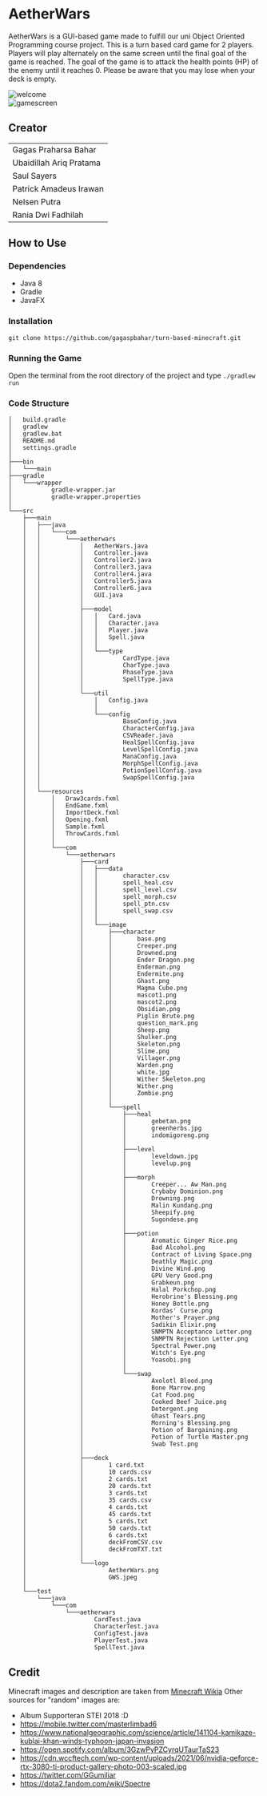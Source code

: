 # AetherWars

AetherWars is a GUI-based game made to fulfill our uni Object Oriented Programming course project. This is a turn based card game for 2 players. Players will play alternately on the same screen until the final goal of the game is reached. The goal of the game is to attack the health points (HP) of the enemy until it reaches 0. Please be aware that you may lose when your deck is empty.

<!---
Ini diisi foto-foto ssan
-->
![welcome](img/welcome.png)  
![gamescreen](img/gamescreen.png)  

## Creator

| |
| ---  |
|Gagas Praharsa Bahar  |
|Ubaidillah Ariq Pratama |
|Saul Sayers |
|Patrick Amadeus Irawan |
|Nelsen Putra |
|Rania Dwi Fadhilah |

## How to Use

### Dependencies

- Java 8
- Gradle
- JavaFX

### Installation

```
git clone https://github.com/gagaspbahar/turn-based-minecraft.git
```

### Running the Game

Open the terminal from the root directory of the project and type
`./gradlew run`

### Code Structure

```│   .gitignore
│   build.gradle
│   gradlew
│   gradlew.bat
│   README.md
│   settings.gradle
│
├───bin
│   └───main
├───gradle
│   └───wrapper
│           gradle-wrapper.jar
│           gradle-wrapper.properties
│
└───src
    ├───main
    │   ├───java
    │   │   └───com
    │   │       └───aetherwars
    │   │           │   AetherWars.java
    │   │           │   Controller.java
    │   │           │   Controller2.java
    │   │           │   Controller3.java
    │   │           │   Controller4.java
    │   │           │   Controller5.java
    │   │           │   Controller6.java
    │   │           │   GUI.java
    │   │           │
    │   │           ├───model
    │   │           │   │   Card.java
    │   │           │   │   Character.java
    │   │           │   │   Player.java
    │   │           │   │   Spell.java
    │   │           │   │
    │   │           │   └───type
    │   │           │           CardType.java
    │   │           │           CharType.java
    │   │           │           PhaseType.java
    │   │           │           SpellType.java
    │   │           │
    │   │           └───util
    │   │               │   Config.java
    │   │               │
    │   │               └───config
    │   │                       BaseConfig.java
    │   │                       CharacterConfig.java
    │   │                       CSVReader.java
    │   │                       HealSpellConfig.java
    │   │                       LevelSpellConfig.java
    │   │                       ManaConfig.java
    │   │                       MorphSpellConfig.java
    │   │                       PotionSpellConfig.java
    │   │                       SwapSpellConfig.java
    │   │
    │   └───resources
    │       │   Draw3cards.fxml
    │       │   EndGame.fxml
    │       │   ImportDeck.fxml
    │       │   Opening.fxml
    │       │   Sample.fxml
    │       │   ThrowCards.fxml
    │       │
    │       └───com
    │           └───aetherwars
    │               ├───card
    │               │   ├───data
    │               │   │       character.csv
    │               │   │       spell_heal.csv
    │               │   │       spell_level.csv
    │               │   │       spell_morph.csv
    │               │   │       spell_ptn.csv
    │               │   │       spell_swap.csv
    │               │   │
    │               │   └───image
    │               │       ├───character
    │               │       │       base.png
    │               │       │       Creeper.png
    │               │       │       Drowned.png
    │               │       │       Ender Dragon.png
    │               │       │       Enderman.png
    │               │       │       Endermite.png
    │               │       │       Ghast.png
    │               │       │       Magma Cube.png
    │               │       │       mascot1.png
    │               │       │       mascot2.png
    │               │       │       Obsidian.png
    │               │       │       Piglin Brute.png
    │               │       │       question_mark.png
    │               │       │       Sheep.png
    │               │       │       Shulker.png
    │               │       │       Skeleton.png
    │               │       │       Slime.png
    │               │       │       Villager.png
    │               │       │       Warden.png
    │               │       │       white.jpg
    │               │       │       Wither Skeleton.png
    │               │       │       Wither.png
    │               │       │       Zombie.png
    │               │       │
    │               │       └───spell
    │               │           ├───heal
    │               │           │       gebetan.png
    │               │           │       greenherbs.jpg
    │               │           │       indomigoreng.png
    │               │           │
    │               │           ├───level
    │               │           │       leveldown.jpg
    │               │           │       levelup.png
    │               │           │
    │               │           ├───morph
    │               │           │       Creeper... Aw Man.png
    │               │           │       Crybaby Dominion.png
    │               │           │       Drowning.png
    │               │           │       Malin Kundang.png
    │               │           │       Sheepify.png
    │               │           │       Sugondese.png
    │               │           │
    │               │           ├───potion
    │               │           │       Aromatic Ginger Rice.png
    │               │           │       Bad Alcohol.png
    │               │           │       Contract of Living Space.png
    │               │           │       Deathly Magic.png
    │               │           │       Divine Wind.png
    │               │           │       GPU Very Good.png
    │               │           │       Grabkeun.png
    │               │           │       Halal Porkchop.png
    │               │           │       Herobrine's Blessing.png
    │               │           │       Honey Bottle.png
    │               │           │       Kordas' Curse.png
    │               │           │       Mother's Prayer.png
    │               │           │       Sadikin Elixir.png
    │               │           │       SNMPTN Acceptance Letter.png
    │               │           │       SNMPTN Rejection Letter.png
    │               │           │       Spectral Power.png
    │               │           │       Witch's Eye.png
    │               │           │       Yoasobi.png
    │               │           │
    │               │           └───swap
    │               │                   Axolotl Blood.png
    │               │                   Bone Marrow.png
    │               │                   Cat Food.png
    │               │                   Cooked Beef Juice.png
    │               │                   Detergent.png
    │               │                   Ghast Tears.png
    │               │                   Morning's Blessing.png
    │               │                   Potion of Bargaining.png
    │               │                   Potion of Turtle Master.png
    │               │                   Swab Test.png
    │               │
    │               ├───deck
    │               │       1 card.txt
    │               │       10 cards.csv
    │               │       2 cards.txt
    │               │       20 cards.txt
    │               │       3 cards.txt
    │               │       35 cards.csv
    │               │       4 cards.txt
    │               │       45 cards.txt
    │               │       5 cards.txt
    │               │       50 cards.txt
    │               │       6 cards.txt
    │               │       deckFromCSV.csv
    │               │       deckFromTXT.txt
    │               │
    │               └───logo
    │                       AetherWars.png
    │                       GWS.jpeg
    │
    └───test
        └───java
            └───com
                └───aetherwars
                        CardTest.java
                        CharacterTest.java
                        ConfigTest.java
                        PlayerTest.java
                        SpellTest.java
```

## Credit

Minecraft images and description are taken from [Minecraft Wikia](https://minecraft.fandom.com/wiki/)
Other sources for "random" images are:

- Album Supporteran STEI 2018 :D
- https://mobile.twitter.com/masterlimbad6
- https://www.nationalgeographic.com/science/article/141104-kamikaze-kublai-khan-winds-typhoon-japan-invasion
- https://open.spotify.com/album/3GzwPyPZCyrqUTaurTaS23
- https://cdn.wccftech.com/wp-content/uploads/2021/06/nvidia-geforce-rtx-3080-ti-product-gallery-photo-003-scaled.jpg
- https://twitter.com/GGumiliar
- https://dota2.fandom.com/wiki/Spectre
